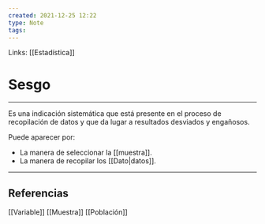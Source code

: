 ```yaml
---
created: 2021-12-25 12:22
type: Note
tags:
---
```


Links: [[Estadística]]

# Sesgo
---

Es una indicación sistemática que está presente en el proceso de recopilación de datos y que da lugar a resultados desviados y engañosos.

Puede aparecer por:
- La manera de seleccionar la [[muestra]].
- La manera de recopilar los [[Dato|datos]].

---

## Referencias
[[Variable]]
[[Muestra]]
[[Población]]